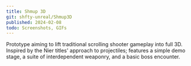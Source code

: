 ```yaml
---
title: Shmup 3D
git: shfty-unreal/Shmup3D
published: 2024-02-08
todo: Screenshots, GIFs
---
```


Prototype aiming to lift traditional scrolling shooter gameplay into full 3D.
Inspired by the Nier titles' approach to projectiles; features a simple demo stage,
a suite of interdependent weaponry, and a basic boss encounter.

